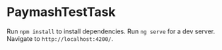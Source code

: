 # PaymashTestTask
Run `npm install` to install dependencies.
Run `ng serve` for a dev server. Navigate to `http://localhost:4200/`. 
